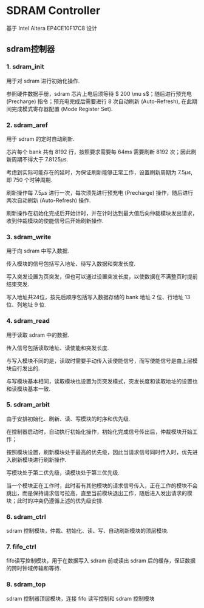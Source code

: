 # SDRAM Controller

基于 Intel Altera EP4CE10F17C8 设计

## sdram控制器

### 1. sdram_init

用于对 sdram 进行初始化操作.

参照硬件数据手册，sdram 芯片上电后须等待 $ 200 \mu s$；随后进行预充电 (Precharge) 指令；预充电完成后需要进行 8 次自动刷新 (Auto-Refresh), 在此期间完成模式寄存器配置 (Mode Register Set).

### 2. sdram_aref

用于 sdram 的定时自动刷新.

芯片每个 bank 共有 8192 行，按照要求需要每 64ms 需要刷新 8192 次；因此刷新周期不得大于 $7.8125 \mu s$.

考虑到实际可能存在的延时，为保证刷新能够正常工作，设置刷新周期为 $7.5\mu s$, 即 750 个时钟周期.

刷新操作每 $7.5 \mu s$ 进行一次，每次须先进行预充电 (Precharge) 操作，随后进行两次自动刷新 (Auto-Refresh) 操作.

刷新操作在初始化完成后开始计时，并在计时达到最大值后向仲裁模块发出请求，收到仲裁模块的使能信号后开始刷新操作.

### 3. sdram_write

用于向 sdram 中写入数据.

传入模块的信号包括写入地址、待写入数据和突发长度.

写入突发设置为页突发，但也可以通过设置突发长度，以使数据在不满整页时提前结束突发.

写入地址共24位，按先后顺序包括写入数据存储的 bank 地址 2 位、行地址 13 位、列地址 9 位.

### 4. sdram_read

用于读取 sdram 中的数据.

传入信号包括读取地址、读使能和突发长度.

与写入模块不同的是，读取时需要手动传入读使能信号，而写使能信号是由上层模块自行发出的.

与写模块基本相同，读取模块也设置为页突发模式，突发长度和读取地址的设置也和读模块基本一致.

### 5. sdram_arbit

由于安排初始化、刷新、读、写模块的时序和优先级.

在控制器启动时，自动执行初始化操作，初始化完成信号传出后，仲裁模块开始工作；

按照模块设置，刷新模块处于最高的优先级，因此当请求信号同时传入时，优先进入刷新模块进行刷新操作.

写模块处于第二优先级，读模块处于第三优先级.

当一个模块正在工作时，此时若有其他模块的请求信号传入，正在工作的模块不会跳出，而是保持请求信号拉高，直至当前模块退出工作，随后进入发出请求的模块；此时的冲突仍遵循上述的优先级安排.

### 6. sdram_ctrl

sdram 控制模块，仲裁、初始化、读、写、自动刷新模块的顶层模块.

### 7. fifo_ctrl

fifo读写控制模块，用于在数据写入 sdram 前或读出 sdram 后的缓存，保证数据的跨时钟域传输和等待.

### 8. sdram_top

sdram 控制器顶层模块，连接 fifo 读写控制和 sdram 控制模块
